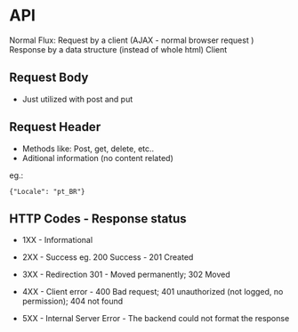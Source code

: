 # API

Normal Flux:
Request by a client (AJAX - normal browser request )
Response by a data structure (instead of whole html)
Client


## Request Body
* Just utilized with post and put


## Request Header
* Methods like: Post, get, delete, etc..
* Aditional information (no content related) 

eg.:
```
{"Locale": "pt_BR"}
```

## HTTP Codes - Response status
* 1XX - Informational
* 2XX - Success eg. 200 Success - 201 Created
* 3XX - Redirection 301 - Moved permanently; 302 Moved

* 4XX - Client error - 400 Bad request; 401 unauthorized (not logged, no permission); 404 not found

* 5XX - Internal Server Error - The backend could not format the response


